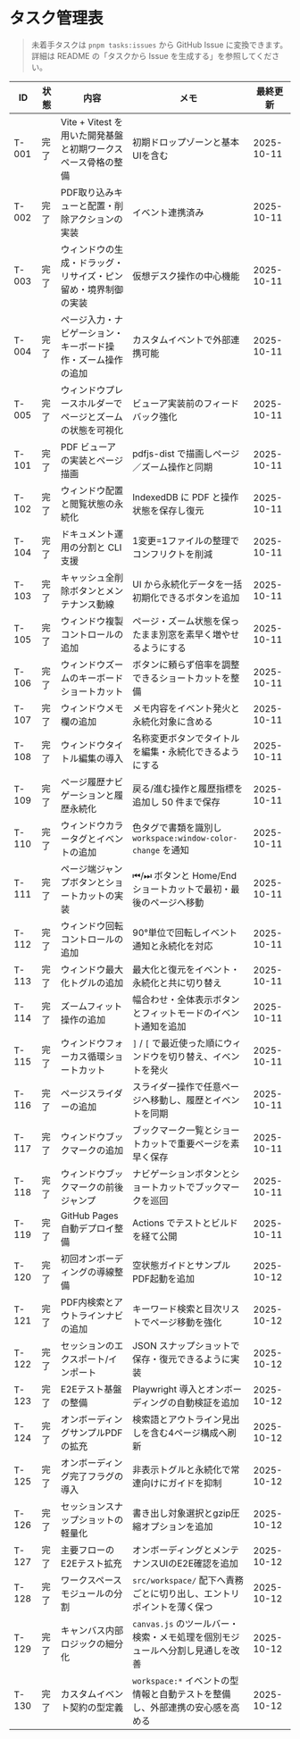 # タスク管理表

> 未着手タスクは `pnpm tasks:issues` から GitHub Issue に変換できます。詳細は README の「タスクから Issue を生成する」を参照してください。

| ID | 状態 | 内容 | メモ | 最終更新 |
| --- | --- | --- | --- | --- |
| T-001 | 完了 | Vite + Vitest を用いた開発基盤と初期ワークスペース骨格の整備 | 初期ドロップゾーンと基本UIを含む | 2025-10-11 |
| T-002 | 完了 | PDF取り込みキューと配置・削除アクションの実装 | イベント連携済み | 2025-10-11 |
| T-003 | 完了 | ウィンドウの生成・ドラッグ・リサイズ・ピン留め・境界制御の実装 | 仮想デスク操作の中心機能 | 2025-10-11 |
| T-004 | 完了 | ページ入力・ナビゲーション・キーボード操作・ズーム操作の追加 | カスタムイベントで外部連携可能 | 2025-10-11 |
| T-005 | 完了 | ウィンドウプレースホルダーでページとズームの状態を可視化 | ビューア実装前のフィードバック強化 | 2025-10-11 |
| T-101 | 完了 | PDF ビューアの実装とページ描画 | pdfjs-dist で描画しページ／ズーム操作と同期 | 2025-10-11 |
| T-102 | 完了 | ウィンドウ配置と閲覧状態の永続化 | IndexedDB に PDF と操作状態を保存し復元 | 2025-10-11 |
| T-104 | 完了 | ドキュメント運用の分割と CLI 支援 | 1変更=1ファイルの整理でコンフリクトを削減 | 2025-10-11 |
| T-103 | 完了 | キャッシュ全削除ボタンとメンテナンス動線 | UI から永続化データを一括初期化できるボタンを追加 | 2025-10-11 |
| T-105 | 完了 | ウィンドウ複製コントロールの追加 | ページ・ズーム状態を保ったまま別窓を素早く増やせるようにする | 2025-10-11 |
| T-106 | 完了 | ウィンドウズームのキーボードショートカット | ボタンに頼らず倍率を調整できるショートカットを整備 | 2025-10-11 |
| T-107 | 完了 | ウィンドウメモ欄の追加 | メモ内容をイベント発火と永続化対象に含める | 2025-10-11 |
| T-108 | 完了 | ウィンドウタイトル編集の導入 | 名称変更ボタンでタイトルを編集・永続化できるようにする | 2025-10-11 |
| T-109 | 完了 | ページ履歴ナビゲーションと履歴永続化 | 戻る/進む操作と履歴指標を追加し 50 件まで保存 | 2025-10-11 |
| T-110 | 完了 | ウィンドウカラータグとイベントの追加 | 色タグで書類を識別し `workspace:window-color-change` を通知 | 2025-10-11 |
| T-111 | 完了 | ページ端ジャンプボタンとショートカットの実装 | ⏮/⏭ ボタンと Home/End ショートカットで最初・最後のページへ移動 | 2025-10-11 |
| T-112 | 完了 | ウィンドウ回転コントロールの追加 | 90°単位で回転しイベント通知と永続化を対応 | 2025-10-11 |
| T-113 | 完了 | ウィンドウ最大化トグルの追加 | 最大化と復元をイベント・永続化と共に切り替え | 2025-10-11 |
| T-114 | 完了 | ズームフィット操作の追加 | 幅合わせ・全体表示ボタンとフィットモードのイベント通知を追加 | 2025-10-11 |
| T-115 | 完了 | ウィンドウフォーカス循環ショートカット | `]` / `[` で最近使った順にウィンドウを切り替え、イベントを発火 | 2025-10-11 |
| T-116 | 完了 | ページスライダーの追加 | スライダー操作で任意ページへ移動し、履歴とイベントを同期 | 2025-10-11 |
| T-117 | 完了 | ウィンドウブックマークの追加 | ブックマーク一覧とショートカットで重要ページを素早く保存 | 2025-10-11 |
| T-118 | 完了 | ウィンドウブックマークの前後ジャンプ | ナビゲーションボタンとショートカットでブックマークを巡回 | 2025-10-11 |
| T-119 | 完了 | GitHub Pages 自動デプロイ整備 | Actions でテストとビルドを経て公開 | 2025-10-11 |
| T-120 | 完了 | 初回オンボーディングの導線整備 | 空状態ガイドとサンプルPDF起動を追加 | 2025-10-12 |
| T-121 | 完了 | PDF内検索とアウトラインナビの追加 | キーワード検索と目次リストでページ移動を強化 | 2025-10-12 |
| T-122 | 完了 | セッションのエクスポート/インポート | JSON スナップショットで保存・復元できるように実装 | 2025-10-12 |
| T-123 | 完了 | E2Eテスト基盤の整備 | Playwright 導入とオンボーディングの自動検証を追加 | 2025-10-12 |
| T-124 | 完了 | オンボーディングサンプルPDFの拡充 | 検索語とアウトライン見出しを含む4ページ構成へ刷新 | 2025-10-12 |
| T-125 | 完了 | オンボーディング完了フラグの導入 | 非表示トグルと永続化で常連向けにガイドを抑制 | 2025-10-12 |
| T-126 | 完了 | セッションスナップショットの軽量化 | 書き出し対象選択とgzip圧縮オプションを追加 | 2025-10-12 |
| T-127 | 完了 | 主要フローのE2Eテスト拡充 | オンボーディングとメンテナンスUIのE2E確認を追加 | 2025-10-12 |
| T-128 | 完了 | ワークスペースモジュールの分割 | `src/workspace/` 配下へ責務ごとに切り出し、エントリポイントを薄く保つ | 2025-10-12 |
| T-129 | 完了 | キャンバス内部ロジックの細分化 | `canvas.js` のツールバー・検索・メモ処理を個別モジュールへ分割し見通しを改善 | 2025-10-12 |
| T-130 | 完了 | カスタムイベント契約の型定義 | `workspace:*` イベントの型情報と自動テストを整備し、外部連携の安心感を高める | 2025-10-12 |
